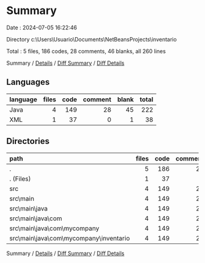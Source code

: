 # Summary

Date : 2024-07-05 16:22:46

Directory c:\\Users\\Usuario\\Documents\\NetBeansProjects\\inventario

Total : 5 files,  186 codes, 28 comments, 46 blanks, all 260 lines

Summary / [Details](details.md) / [Diff Summary](diff.md) / [Diff Details](diff-details.md)

## Languages
| language | files | code | comment | blank | total |
| :--- | ---: | ---: | ---: | ---: | ---: |
| Java | 4 | 149 | 28 | 45 | 222 |
| XML | 1 | 37 | 0 | 1 | 38 |

## Directories
| path | files | code | comment | blank | total |
| :--- | ---: | ---: | ---: | ---: | ---: |
| . | 5 | 186 | 28 | 46 | 260 |
| . (Files) | 1 | 37 | 0 | 1 | 38 |
| src | 4 | 149 | 28 | 45 | 222 |
| src\\main | 4 | 149 | 28 | 45 | 222 |
| src\\main\\java | 4 | 149 | 28 | 45 | 222 |
| src\\main\\java\\com | 4 | 149 | 28 | 45 | 222 |
| src\\main\\java\\com\\mycompany | 4 | 149 | 28 | 45 | 222 |
| src\\main\\java\\com\\mycompany\\inventario | 4 | 149 | 28 | 45 | 222 |

Summary / [Details](details.md) / [Diff Summary](diff.md) / [Diff Details](diff-details.md)